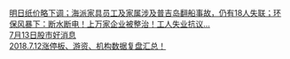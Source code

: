   
[明日纸价略下调；海派家具员工及家属涉及普吉岛翻船事故，仍有18人失联；环保风暴下：断水断电！上万家企业被整治！工人失业抗议...](http://www.dianyue.me/archives/323/j0fv83pzghcw5gxi/)  
[7月13日股市好消息](http://www.dianyue.me/archives/381/ljv2jvrjxqv1qsno/)  
[2018.7.12涨停板、游资、机构数据复盘汇总！](http://www.dianyue.me/archives/764/8j96pwz3vpsrzl63/)